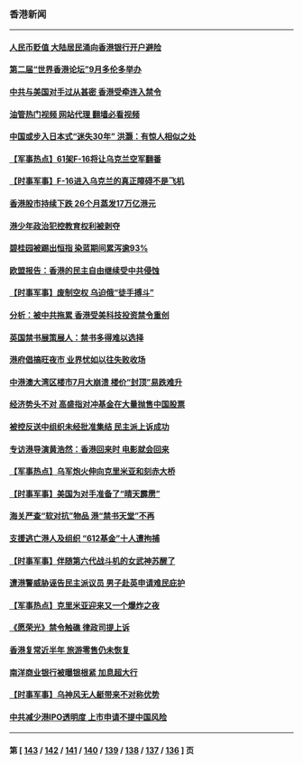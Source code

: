 ### 香港新闻
---
#### [人民币贬值 大陆居民涌向香港银行开户避险](../../pages/ncid1349362/n14059207.md?08231645) 
#### [第二届“世界香港论坛”9月多伦多举办](../../pages/ncid1349362/n14059057.md?08231645) 
#### [中共与美国对手过从甚密 香港受牵连入禁令](../../pages/ncid1349362/n14058592.md?08231645) 
#### [油管热门视频 网站代理 翻墙必看视频](http://138.2.39.72:81/youtube.html?epic-marker?08231645)
#### [中国或步入日本式“迷失30年” 洪灏：有惊人相似之处](../../pages/ncid1349362/n14058923.md?08231645) 
#### [【军事热点】61架F-16将让乌克兰空军翻番](../../pages/ncid1349362/n14058340.md?08231645) 
#### [【时事军事】F-16进入乌克兰的真正障碍不是飞机](../../pages/ncid1349362/n14057492.md?08231645) 
#### [香港股市持续下跌 26个月蒸发17万亿港元](../../pages/ncid1349362/n14056729.md?08231645) 
#### [港少年政治犯控教育权利被剥夺](../../pages/ncid1349362/n14056986.md?08231645) 
#### [碧桂园被踢出恒指 染蓝期间累泻逾93%](../../pages/ncid1349362/n14056851.md?08231645) 
#### [欧盟报告：香港的民主自由继续受中共侵蚀](../../pages/ncid1349362/n14056647.md?08231645) 
#### [【时事军事】废制空权 乌迫俄“徒手搏斗”](../../pages/ncid1349362/n14055344.md?08231645) 
#### [分析：被中共拖累 香港受美科技投资禁令重创](../../pages/ncid1349362/n14055699.md?08231645) 
#### [英国禁书展策展人：禁书多得难以选择](../../pages/ncid1349362/n14055570.md?08231645) 
#### [港府倡搞旺夜市 业界忧如以往失败收场](../../pages/ncid1349362/n14054953.md?08231645) 
#### [中港澳大湾区楼市7月大崩溃 楼价“封顶”易跌难升](../../pages/ncid1349362/n14055109.md?08231645) 
#### [经济势头不对 高盛指对冲基金在大量抛售中国股票](../../pages/ncid1349362/n14055099.md?08231645) 
#### [被控反送中组织未经批准集结 民主派上诉成功](../../pages/ncid1349362/n14054506.md?08231645) 
#### [专访港导演黄浩然：香港回来时 电影就会回来](../../pages/ncid1349362/n14054531.md?08231645) 
#### [【军事热点】乌军炮火伸向克里米亚和刻赤大桥](../../pages/ncid1349362/n14053949.md?08231645) 
#### [【时事军事】美国为对手准备了“晴天霹雳”](../../pages/ncid1349362/n14053208.md?08231645) 
#### [海关严查“软对抗”物品 港“禁书天堂”不再](../../pages/ncid1349362/n14052748.md?08231645) 
#### [支援逃亡港人及组织 “612基金”十人遭拘捕](../../pages/ncid1349362/n14052678.md?08231645) 
#### [【时事军事】伴随第六代战斗机的女武神苏醒了](../../pages/ncid1349362/n14051093.md?08231645) 
#### [遭港警威胁诬告民主派议员 男子赴英申请难民庇护](../../pages/ncid1349362/n14051236.md?08231645) 
#### [【军事热点】克里米亚迎来又一个爆炸之夜](../../pages/ncid1349362/n14049936.md?08231645) 
#### [《愿荣光》禁令触礁 律政司提上诉](../../pages/ncid1349362/n14049633.md?08231645) 
#### [香港复常近半年 旅游零售仍未恢复](../../pages/ncid1349362/n14049064.md?08231645) 
#### [南洋商业银行被曝银根紧 加息超大行](../../pages/ncid1349362/n14049627.md?08231645) 
#### [【时事军事】乌神风无人艇带来不对称优势](../../pages/ncid1349362/n14048997.md?08231645) 
#### [中共减少港IPO透明度 上市申请不提中国风险](../../pages/ncid1349362/n14048181.md?08231645) 

---
#### 第 [ [143](./143.md?08231645) / [142](./142.md?08231645) / [141](./141.md?08231645) / [140](./140.md?08231645) / [139](./139.md?08231645) / [138](./138.md?08231645) / [137](./137.md?08231645) / [136](./136.md?08231645) ] 页
